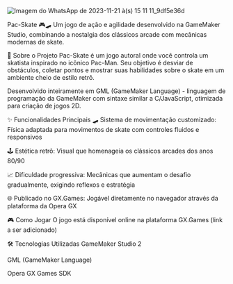 ![Imagem do WhatsApp de 2023-11-21 à(s) 15 11 11_9df5e36d](https://github.com/user-attachments/assets/8cfa02aa-512a-4143-a70a-0d75e0ece030)

Pac-Skate 🎮🛹
Um jogo de ação e agilidade desenvolvido na GameMaker Studio, combinando a nostalgia dos clássicos arcade com mecânicas modernas de skate.

🚀 Sobre o Projeto
Pac-Skate é um jogo autoral onde você controla um skatista inspirado no icônico Pac-Man. Seu objetivo é desviar de obstáculos, coletar pontos e mostrar suas habilidades sobre o skate em um ambiente cheio de estilo retrô.

Desenvolvido inteiramente em GML (GameMaker Language) - linguagem de programação da GameMaker com sintaxe similar a C/JavaScript, otimizada para criação de jogos 2D.

✨ Funcionalidades Principais
🛹 Sistema de movimentação customizado: Física adaptada para movimentos de skate com controles fluidos e responsivos

🕹️ Estética retrô: Visual que homenageia os clássicos arcades dos anos 80/90

📈 Dificuldade progressiva: Mecânicas que aumentam o desafio gradualmente, exigindo reflexos e estratégia

🌐 Publicado no GX.Games: Jogável diretamente no navegador através da plataforma da Opera GX

🎮 Como Jogar
O jogo está disponível online na plataforma GX.Games (link a ser adicionado)

🛠️ Tecnologias Utilizadas
GameMaker Studio 2

GML (GameMaker Language)

Opera GX Games SDK
